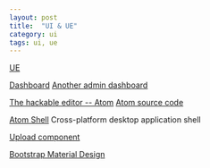 ```yaml
---
layout: post
title:  "UI & UE"
category: ui
tags: ui, ue
---
```


[UE][ue]

[ue]: http://ksmx.me/blog/2014/05/02/usability-and-user-experience-design-websites/

[Dashboard][dashboard]
[Another admin dashboard][admin_dashboard]

[admin_dashboard]: http://www.bootstrapstage.com/devoops/

[dashboard]: http://www.oschina.net/news/52217/25-visually-stunning-app-dashboard-design-concepts

[The hackable editor -- Atom][atom]
[Atom source code][atom_source]

[Atom Shell][atom-shell]
Cross-platform desktop application shell

[atom_source]: https://github.com/atom/atom
[atom]: http://atom.io
[atom-shell]: https://github.com/atom/atom-shell




[Upload component][upload_component]

[upload_component]: http://fex-team.github.io/webuploader/download.html



[Bootstrap Material Design][Bootstrap_Material_Design]

[Bootstrap_Material_Design]: http://fezvrasta.github.io/bootstrap-material-design/